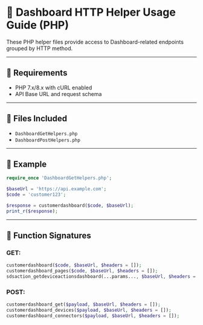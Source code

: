 # 📘 Dashboard HTTP Helper Usage Guide (PHP)

These PHP helper files provide access to Dashboard-related endpoints grouped by HTTP method.

---

## 🔧 Requirements

- PHP 7.x/8.x with cURL enabled
- API Base URL and request schema

---

## 📂 Files Included

- `DashboardGetHelpers.php`
- `DashboardPostHelpers.php`

---

## 🧪 Example

```php
require_once 'DashboardGetHelpers.php';

$baseUrl = 'https://api.example.com';
$code = 'customer123';

$response = customerdashboard($code, $baseUrl);
print_r($response);
```

---

## 🧩 Function Signatures

### GET:
```php
customerdashboard($code, $baseUrl, $headers = []);
customerdashboard_pages($code, $baseUrl, $headers = []);
sdsaction_getdeviceactionsdashboard(...params..., $baseUrl, $headers = []);
```

### POST:
```php
customerdashboard_get($payload, $baseUrl, $headers = []);
customerdashboard_devices($payload, $baseUrl, $headers = []);
customerdashboard_connectors($payload, $baseUrl, $headers = []);
```
